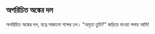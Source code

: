 ## অপরিচিত অঙ্কের দল

অপরিচিত অঙ্কের দল,
যত্নে সাজানো শব্দের ঢল।
"অমৃতা তুমি?" জড়িয়ে যাওয়া গলায় আমি!